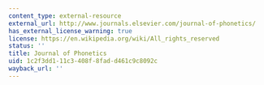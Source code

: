 ```yaml
---
content_type: external-resource
external_url: http://www.journals.elsevier.com/journal-of-phonetics/
has_external_license_warning: true
license: https://en.wikipedia.org/wiki/All_rights_reserved
status: ''
title: Journal of Phonetics
uid: 1c2f3dd1-11c3-408f-8fad-d461c9c8092c
wayback_url: ''
---
```

